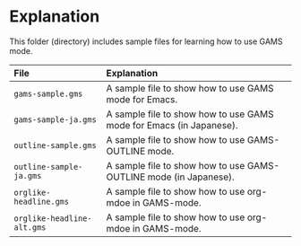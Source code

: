 <!--
Author: Shiro Takeda
Maintainer: Shiro Takeda
-->

# Explanation

This folder (directory) includes sample files for learning how to use GAMS mode.

| File                                       | Explanation                                                             |
| :----------------------------------------- | :---------------------------------------------------------------------- |
| `gams-sample.gms`                          | A sample file to show how to use GAMS mode for Emacs.                   |
| `gams-sample-ja.gms`                       | A sample file to show how to use GAMS mode for Emacs (in Japanese).     |
| `outline-sample.gms`                       | A sample file to show how to use GAMS-OUTLINE mode.                     |
| `outline-sample-ja.gms`                    | A sample file to show how to use GAMS-OUTLINE mode (in Japanese).       |
| `orglike-headline.gms`                     | A sample file to show how to use org-mdoe in GAMS-mode.                 |
| `orglike-headline-alt.gms`                 | A sample file to show how to use org-mdoe in GAMS-mode.                 |


<!--
--------------------
Local Variables:
fill-column: 74
mode: markdown
End:

-->

